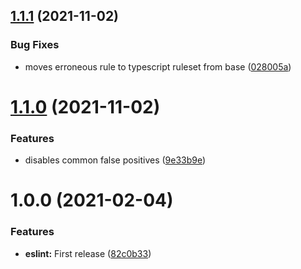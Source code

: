 ## [1.1.1](https://github.com/Waracle/eslint-config-waracle/compare/v1.1.0...v1.1.1) (2021-11-02)


### Bug Fixes

* moves erroneous rule to typescript ruleset from base ([028005a](https://github.com/Waracle/eslint-config-waracle/commit/028005ad59b7c2e409c89484cd21ba0e711fc6cf))

# [1.1.0](https://github.com/Waracle/eslint-config-waracle/compare/v1.0.0...v1.1.0) (2021-11-02)


### Features

* disables common false positives ([9e33b9e](https://github.com/Waracle/eslint-config-waracle/commit/9e33b9ebd63e2413ed841ff471f94e05b9eb321c))

# 1.0.0 (2021-02-04)


### Features

* **eslint:** First release ([82c0b33](https://github.com/Waracle/eslint-config-waracle/commit/82c0b3368b52c939063af1f0487fbb4c0a842f31))
